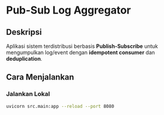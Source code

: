 # Pub-Sub Log Aggregator

## Deskripsi
Aplikasi sistem terdistribusi berbasis **Publish-Subscribe** untuk mengumpulkan log/event dengan **idempotent consumer** dan **deduplication**.

## Cara Menjalankan

### Jalankan Lokal
```bash
uvicorn src.main:app --reload --port 8080
